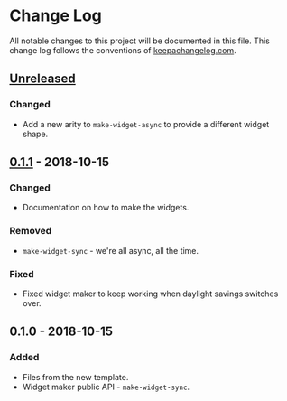 # Change Log
All notable changes to this project will be documented in this file. This change log follows the conventions of [keepachangelog.com](http://keepachangelog.com/).

## [Unreleased]
### Changed
- Add a new arity to `make-widget-async` to provide a different widget shape.

## [0.1.1] - 2018-10-15
### Changed
- Documentation on how to make the widgets.

### Removed
- `make-widget-sync` - we're all async, all the time.

### Fixed
- Fixed widget maker to keep working when daylight savings switches over.

## 0.1.0 - 2018-10-15
### Added
- Files from the new template.
- Widget maker public API - `make-widget-sync`.

[Unreleased]: https://github.com/your-name/streams/compare/0.1.1...HEAD
[0.1.1]: https://github.com/your-name/streams/compare/0.1.0...0.1.1
